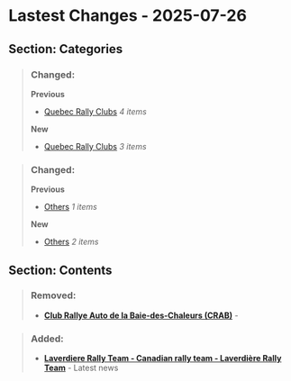 # Lastest Changes - 2025-07-26
## Section: Categories
>### Changed:
>**Previous**
> - [Quebec Rally Clubs](#quebec-rally-clubs) _4 items_
>
>**New**
> - [Quebec Rally Clubs](#quebec-rally-clubs) _3 items_

>### Changed:
>**Previous**
> - [Others](#other) _1 items_
>
>**New**
> - [Others](#other) _2 items_

## Section: Contents
>### Removed:
> - <b><a href="http://www.rallyebdc.com/">Club Rallye Auto de la Baie-des-Chaleurs (CRAB)</a></b>  - 

>### Added:
> - <b><a href="https://laverdiererallyteam.com/en/">Laverdiere Rally Team - Canadian rally team - Laverdière Rally Team</a></b>  - Latest news

